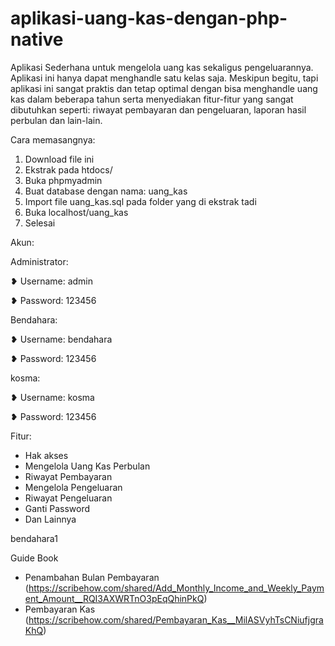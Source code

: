 # aplikasi-uang-kas-dengan-php-native

Aplikasi Sederhana untuk mengelola uang kas sekaligus pengeluarannya.
Aplikasi ini hanya dapat menghandle satu kelas saja.
Meskipun begitu, tapi aplikasi ini sangat praktis dan tetap optimal dengan bisa menghandle uang kas dalam beberapa tahun serta menyediakan fitur-fitur yang sangat dibutuhkan seperti: riwayat pembayaran dan pengeluaran, laporan hasil perbulan dan lain-lain.

Cara memasangnya:

1. Download file ini
2. Ekstrak pada htdocs/
3. Buka phpmyadmin
4. Buat database dengan nama: uang_kas
5. Import file uang_kas.sql pada folder yang di ekstrak tadi
6. Buka localhost/uang_kas
7. Selesai

Akun:

Administrator:

❥ Username: admin

❥ Password: 123456

Bendahara:

❥ Username: bendahara

❥ Password: 123456

kosma:

❥ Username: kosma

❥ Password: 123456

Fitur:

- Hak akses
- Mengelola Uang Kas Perbulan
- Riwayat Pembayaran
- Mengelola Pengeluaran
- Riwayat Pengeluaran
- Ganti Password
- Dan Lainnya

bendahara1

Guide Book
- Penambahan Bulan Pembayaran (https://scribehow.com/shared/Add_Monthly_Income_and_Weekly_Payment_Amount__RQI3AXWRTnO3pEqQhinPkQ)
- Pembayaran Kas (https://scribehow.com/shared/Pembayaran_Kas__MilASVyhTsCNiufjgraKhQ)